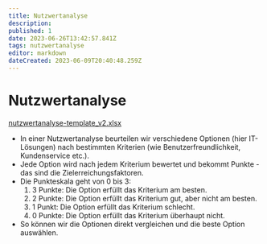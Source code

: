 ```yaml
---
title: Nutzwertanalyse
description: 
published: 1
date: 2023-06-26T13:42:57.841Z
tags: nutzwertanalyse
editor: markdown
dateCreated: 2023-06-09T20:40:48.259Z
---
```


# Nutzwertanalyse

[nutzwertanalyse-template_v2.xlsx](/fom/semester-4/it-management/nutzwertanalyse-template_v2.xlsx)

- In einer Nutzwertanalyse beurteilen wir verschiedene Optionen (hier IT-Lösungen) nach bestimmten Kriterien (wie Benutzerfreundlichkeit, Kundenservice etc.).
- Jede Option wird nach jedem Kriterium bewertet und bekommt Punkte - das sind die Zielerreichungsfaktoren.
- Die Punkteskala geht von 0 bis 3:
	1. 3 Punkte: Die Option erfüllt das Kriterium am besten.
	1. 2 Punkte: Die Option erfüllt das Kriterium gut, aber nicht am besten.
	1. 1 Punkt: Die Option erfüllt das Kriterium schlecht.
	1. 0 Punkte: Die Option erfüllt das Kriterium überhaupt nicht.
- So können wir die Optionen direkt vergleichen und die beste Option auswählen.